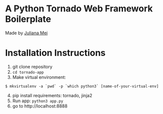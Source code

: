 # A Python Tornado Web Framework Boilerplate

Made by [Juliana Mei](http://www.julianamei.com/)

# Installation Instructions
1. git clone repository
2. `cd tornado-app`
3. Make virtual environment:
```
$ mkvirtualenv -a `pwd` -p `which python3` [name-of-your-virtual-env]
```
4. pip install requirements: tornado, jinja2
5. Run app: `python3 app.py`
6. go to http://localhost:8888
